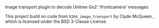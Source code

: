 Image transport plugin to decode Unitree Go2 '/frontcamera' messages


This project build on code from `h264_image_transport` by Clyde McQueen , which is licensed under the BSD 3-Clause License.
